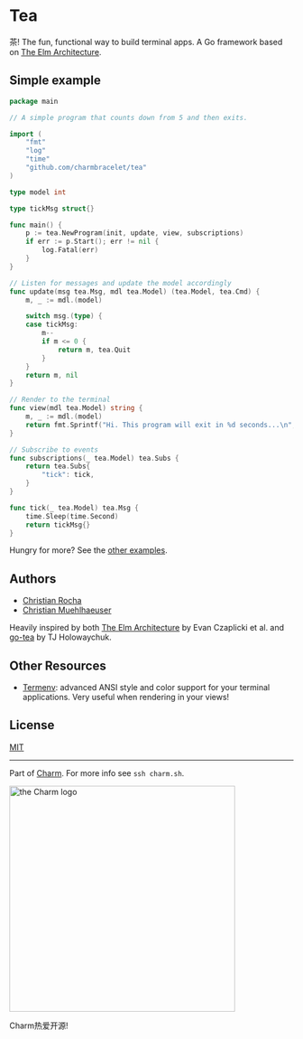 # Tea

茶! The fun, functional way to build terminal apps. A Go framework based on
[The Elm Architecture][elm].

## Simple example

```go
package main

// A simple program that counts down from 5 and then exits.

import (
	"fmt"
	"log"
	"time"
	"github.com/charmbracelet/tea"
)

type model int

type tickMsg struct{}

func main() {
	p := tea.NewProgram(init, update, view, subscriptions)
	if err := p.Start(); err != nil {
		log.Fatal(err)
	}
}

// Listen for messages and update the model accordingly
func update(msg tea.Msg, mdl tea.Model) (tea.Model, tea.Cmd) {
	m, _ := mdl.(model)

	switch msg.(type) {
	case tickMsg:
        m--
		if m <= 0 {
			return m, tea.Quit
		}
	}
	return m, nil
}

// Render to the terminal
func view(mdl tea.Model) string {
	m, _ := mdl.(model)
	return fmt.Sprintf("Hi. This program will exit in %d seconds...\n", m)
}

// Subscribe to events
func subscriptions(_ tea.Model) tea.Subs {
    return tea.Subs{
        "tick": tick,
    }
}

func tick(_ tea.Model) tea.Msg {
	time.Sleep(time.Second)
	return tickMsg{}
}
```

Hungry for more? See the [other examples][examples].

[examples]: https://github.com/charmbracelet/tea/tree/master/examples


## Authors

* [Christian Rocha](https://github.com/meowgorithm)
* [Christian Muehlhaeuser](https://github.com/muesli)

Heavily inspired by both [The Elm Architecture][elm] by Evan Czaplicki et al.
and [go-tea][gotea] by TJ Holowaychuk.

[elm]: https://guide.elm-lang.org/architecture/
[gotea]: https://github.com/tj/go-tea

## Other Resources

* [Termenv](https://github.com/muesli/termenv): advanced ANSI style and color
  support for your terminal applications. Very useful when rendering in your
  views!

## License

[MIT](https://github.com/charmbracelet/tea/raw/master/LICENSE)

***

Part of [Charm](https://charm.sh). For more info see `ssh charm.sh`.

<img alt="the Charm logo" src="https://stuff.charm.sh/charm-logotype.png" width="400px">

Charm热爱开源!
